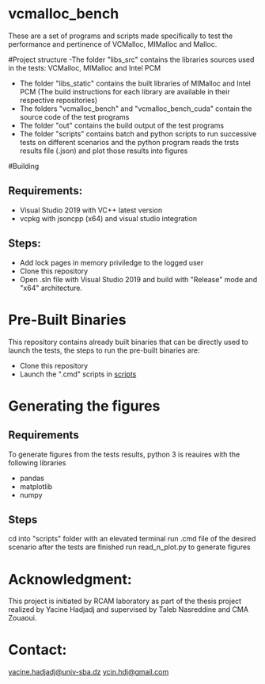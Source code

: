 # vcmalloc_bench
These are a set of programs and scripts made specifically to test the performance and pertinence of VCMalloc, MIMalloc and Malloc.

#Project structure
-The folder "libs_src" contains the libraries sources used in the tests: VCMalloc, MIMalloc and Intel PCM
- The folder "libs_static" contains the built libraries of MIMalloc and Intel PCM (The build instructions for each library are available in their respective repositories)
- The folders "vcmalloc\_bench" and "vcmalloc\_bench_cuda" contain the source code of the test programs
- The folder "out" contains the build output of the test programs
- The folder "scripts" contains batch and python scripts to run successive tests on different scenarios and the python program reads the trsts results file (.json) and plot those results into figures

#Building
## Requirements:
- Visual Studio 2019 with VC++ latest version
- vcpkg with jsoncpp (x64) and visual studio integration
## Steps:
- Add lock pages in memory priviledge to the logged user
- Clone this repository
- Open .sln file with Visual Studio 2019 and build with "Release" mode and "x64" architecture.

# Pre-Built Binaries
This repository contains already built binaries that can be directly used to launch the tests, the steps to run the pre-built binaries are:
- Clone this repository
- Launch the ".cmd" scripts in [scripts](/scripts)

# Generating the figures
## Requirements
To generate figures from the tests results, python 3 is reauires with the following libraries
- pandas
- matplotlib
- numpy
## Steps
cd into "scripts" folder with an elevated terminal
run .cmd file of the desired scenario
after the tests are finished run read\_n\_plot.py to generate figures

# Acknowledgment:
This project is initiated by RCAM laboratory as part of the thesis project realized by Yacine Hadjadj and supervised by Taleb Nasreddine and CMA Zouaoui.

# Contact:
yacine.hadjadj@univ-sba.dz
ycin.hdj@gmail.com